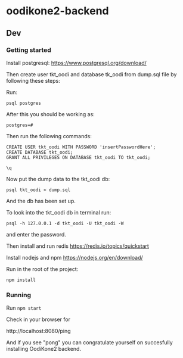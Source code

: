# oodikone2-backend

## Dev

### Getting started

Install postgresql:
https://www.postgresql.org/download/

Then create user tkt_oodi and database tk_oodi from dump.sql file by following these steps: 

Run:

`psql postgres`

After this you should be working as:

`postgres=#` 

Then run the following commands: 

```
CREATE USER tkt_oodi WITH PASSWORD 'insertPasswordHere';
CREATE DATABASE tkt_oodi;
GRANT ALL PRIVILEGES ON DATABASE tkt_oodi TO tkt_oodi;

\q
```
Now put the dump data to the tkt_oodi db: 

`psql tkt_oodi < dump.sql`

And the db has been set up.

To look into the tkt_oodi db in terminal run:

`psql -h 127.0.0.1 -d tkt_oodi -U tkt_oodi -W`

and enter the password.

Then install and run redis
https://redis.io/topics/quickstart

Install nodejs and npm
https://nodejs.org/en/download/

Run in the root of the project:

`npm install`

### Running 

Run `npm start`

Check in your browser for

http://localhost:8080/ping

And if you see "pong" you can congratulate yourself on succesfully installing OodiKone2 backend.
